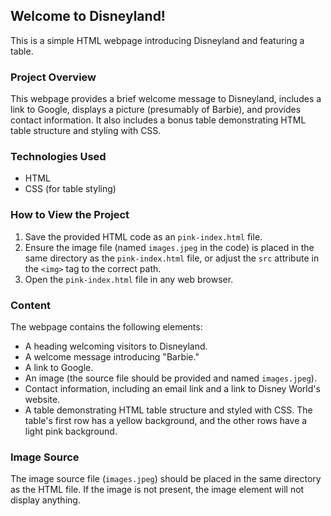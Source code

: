 ## Welcome to Disneyland!

This is a simple HTML webpage introducing Disneyland and featuring a table.

### Project Overview

This webpage provides a brief welcome message to Disneyland, includes a link to Google, displays a picture (presumably of Barbie), and provides contact information. It also includes a bonus table demonstrating HTML table structure and styling with CSS.

### Technologies Used

*   HTML
*   CSS (for table styling)

### How to View the Project

1.  Save the provided HTML code as an `pink-index.html` file.
2.  Ensure the image file (named `images.jpeg` in the code) is placed in the same directory as the `pink-index.html` file, or adjust the `src` attribute in the `<img>` tag to the correct path.
3.  Open the `pink-index.html` file in any web browser.

### Content

The webpage contains the following elements:

*   A heading welcoming visitors to Disneyland.
*   A welcome message introducing "Barbie."
*   A link to Google.
*   An image (the source file should be provided and named `images.jpeg`).
*   Contact information, including an email link and a link to Disney World's website.
*   A table demonstrating HTML table structure and styled with CSS. The table's first row has a yellow background, and the other rows have a light pink background.

### Image Source

The image source file (`images.jpeg`) should be placed in the same directory as the HTML file.  If the image is not present, the image element will not display anything.

